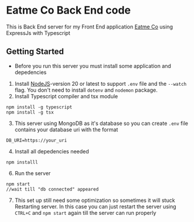 # Eatme Co Back End code
This is Back End server for my Front End application [Eatme Co](https://github.com/zidaneNS/Eatme-co_food-delivery) using ExpressJs with Typescript

## Getting Started
* Before you run this server you must install some application and depedencies
1. Install [NodeJS](https://nodejs.org)-version 20 or latest to support ```.env``` file and the ```--watch``` flag. You don't need to install ```dotenv``` and ```nodemon``` package.
2. Install Typescript compiler and tsx module
```
npm install -g typescript
npm install -g tsx
```
3. This server using  MongoDB as it's database so you can create ```.env``` file contains your database uri with the format
```
DB_URI=https://your_uri
```
4. Install all depedencies needed
```
npm installl
```
6. Run the server
```
npm start
//wait till "db connected" appeared
```
7. This set up still need some optimization so sometimes it will stuck Restarting server. In this case you can just restart the server using ```CTRL+C``` and ```npm start``` again till the server can run properly
